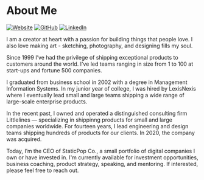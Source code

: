 # About Me

[![Website](https://img.shields.io/badge/Website-mattsears.com-blue)](https://mattsears.com)
[![GitHub](https://img.shields.io/badge/GitHub-%40mattsears-239a3b.svg)](https://github.com/mattsears)
[![LinkedIn](https://img.shields.io/badge/Linked-in-0c66c3.svg)](https://www.linkedin.com/in/matthewsears/)

I am a creator at heart with a passion for building things that people love. I also love making art - sketching, photography, and designing fills my soul.

Since 1999 I’ve had the privilege of shipping exceptional products to customers around the world. I’ve led teams ranging in size from 1 to 100 at start-ups and fortune 500 companies.

I graduated from business school in 2002 with a degree in Management Information Systems. In my junior year of college, I was hired by LexisNexis where I eventually lead small and large teams shipping a wide range of large-scale enterprise products.

In the recent past, I owned and operated a distinguished consulting firm Littlelines — specializing in shippinng products for small and large companies worldwide. For fourteen years, I lead engineering and design teams shipping hundreds of products for our clients. In 2020, the company was acquired.

Today, I’m the CEO of StaticPop Co., a small portfolio of digital companies I own or have invested in. I'm currently available for investment opportunities, business coaching, product strategy, speaking, and mentoring. If interested, please feel free to reach out. 
